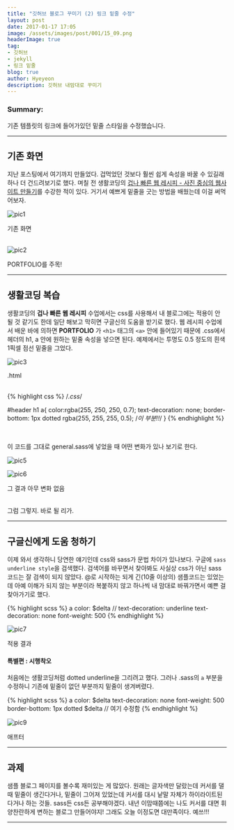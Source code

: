 ```yaml
---
title: "깃허브 블로그 꾸미기 (2) 링크 밑줄 수정"
layout: post
date: 2017-01-17 17:05
image: /assets/images/post/001/15_09.png
headerImage: true
tag:
- 깃허브
- jekyll
- 링크 밑줄
blog: true
author: Hyeyeon
description: 깃허브 내맘대로 꾸미기
---
```


### Summary:

기존 템플릿의 링크에 들어가있던 밑줄 스타일을 수정했습니다.

---



## 기존 화면

지난 포스팅에서 여기까지 만들었다. 겁먹었던 것보다 훨씬 쉽게 속성을 바꿀 수 있길래 하나 더 건드려보기로 했다. 며칠 전 생활코딩의 [겁나 빠른 웹 레시피 - 사진 중심의 웹사이트 만들기](https://opentutorials.org/module/2398/13815)를 수강한 적이 있다. 거기서 예쁘게 밑줄을 긋는 방법을 배웠는데 이걸 써먹어보자.

![pic1](/assets/images/post/001/15_01.png)
<figcaption class="caption">기존 화면</figcaption>

<br>

![pic2](/assets/images/post/001/15_02.png)
<figcaption class="caption">PORTFOLIO를 주목!</figcaption>

---

## 생활코딩 복습

생활코딩의 **겁나 빠른 웹 레시피** 수업에서는 css를 사용해서 내 블로그에는 적용이 안 될 것 같기도 한데 일단 해보고 막히면 구글신의 도움을 받기로 했다. 웹 레시피 수업에서 배운 바에 의하면 **PORTFOLIO** 가 `<h1>` 태그의 `<a>` 안에 들어있기 때문에 .css에서 헤더의 h1, a 안에 원하는 밑줄 속성을 넣으면 된다. 예제에서는 투명도 0.5 정도의 흰색 1픽셀 점선 밑줄을 그었다.

![pic3](/assets/images/post/001/15_03.png)
<figcaption class="caption">.html</figcaption>

<br>

{% highlight css %}
/*.css*/

#header h1 a{
  color:rgba(255, 250, 250, 0.7);
  text-decoration: none;
  border-bottom: 1px dotted rgba(255, 255, 255, 0.5);  /*이 부분!!*/
}
{% endhighlight %}

<br>

이 코드를 그대로 general.sass에 넣었을 때 어떤 변화가 있나 보기로 한다.

![pic5](/assets/images/post/001/15_05.png)

![pic6](/assets/images/post/001/15_06.png)
<figcaption class="caption">그 결과 아무 변화 없음</figcaption>

<br>

그럼 그렇지. 바로 될 리가.

---

## 구글신에게 도움 청하기

이제 와서 생각하니 당연한 얘기인데 css와 sass가 문법 차이가 있나보다. 구글에 `sass underline style`을 검색했다. 검색어를 바꾸면서 찾아봐도 사실상 css가 아닌 sass 코드는 잘 검색이 되지 않았다. @로 시작하는 되게 긴(10줄 이상의) 샘플코드는 있었는데 아예 이해가 되지 않는 부분이라 복붙하지 않고 하나씩 내 맘대로 바꿔가면서 예쁜 걸 찾아가기로 했다.

{% highlight scss %}
a
	color: $delta
	// text-decoration: underline
	text-decoration: none
	font-weight: 500
{% endhighlight %}

![pic7](/assets/images/post/001/15_07.png)
<figcaption class="caption">적용 결과</figcaption>


#### 특별편 : 시행착오

처음에는 생활코딩처럼 dotted underline을 그리려고 했다. 그러나 .sass의 `a` 부분을 수정하니 기존에 밑줄이 없던 부분까지 밑줄이 생겨버렸다.

{% highlight scss %}
a
	color: $delta
	text-decoration: none
	font-weight: 500
	border-bottom: 1px dotted $delta   // 여기 수정함
{% endhighlight %}

![pic9](/assets/images/post/001/15_09.png)
<figcaption class="caption">애프터</figcaption>

---

## 과제

샘플 블로그 페이지를 볼수록 재미있는 게 많았다. 원래는 글자색만 달랐는데 커서를 댈 때 밑줄이 생긴다거나, 밑줄이 그어져 있었는데 커서를 대시 낱말 자체가 하이라이트된다거나 하는 것들. sass든 css든 공부해야겠다. 내년 이맘때쯤에는 나도 커서를 대면 휘양찬란하게 변하는 블로그 만들어야지! 그래도 오늘 이정도면 대만족이다. 예쓰!!!

---
